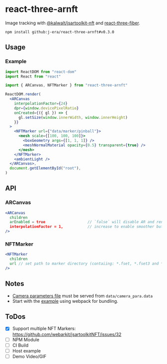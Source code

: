 # react-three-arnft

Image tracking with [@kalwalt/jsartoolkit-nft](https://github.com/webarkit/jsartoolkitNFT) and [react-three-fiber](https://github.com/pmndrs/react-three-fiber).

```
npm install github:j-era/react-three-arnft#v0.3.0
```

## Usage

### Example

```jsx
import ReactDOM from "react-dom"
import React from "react"

import { ARCanvas, NFTMarker } from "react-three-arnft"

ReactDOM.render(
  <ARCanvas
    interpolationFactor={24}
    dpr={window.devicePixelRatio}
    onCreated={({ gl }) => {
      gl.setSize(window.innerWidth, window.innerHeight)
    }}
  >
    <NFTMarker url={"data/marker/pinball"}>
      <mesh scale={[100, 100, 100]}>
        <boxGeometry args={[1, 1, 1]} />
        <meshNormalMaterial opacity={0.5} transparent={true} />
      </mesh>
    </NFTMarker>
    <ambientLight />
  </ARCanvas>,
  document.getElementById("root"),
)
```

## API

### ARCanvas

```jsx
<ARCanvas
  children
  arEnabled = true                   // `false` will disable AR and render children into regular r3f <Canvas />
  interpolationFactor = 1,           // increase to enable smoother but slower tracking
/>
```

### NFTMarker

```jsx
<NFTMarker
  children
  url // set path to marker directory (contaiing: *.fset, *.fset3 and *.iset)
/>
```

## Notes

- [Camera parameters file](./example/data/camera_para.dat) must be served from `data/camera_para.data`
- Start with the [example](./example) using webpack for bundling.

## ToDos

- [x] Support multiple NFT Markers: https://github.com/webarkit/jsartoolkitNFT/issues/32
- [ ] NPM Module
- [ ] CI Build
- [ ] Host example
- [ ] Demo Video/GIF
